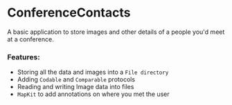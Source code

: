 # ConferenceContacts

A basic application to store images and other details of a people you'd meet at a conference.

### Features:
* Storing all the data and images into a ``File directory``
* Adding ``Codable`` and ``Comparable`` protocols
* Reading and writing Image data into files
* ``MapKit`` to add annotations on where you met the user
